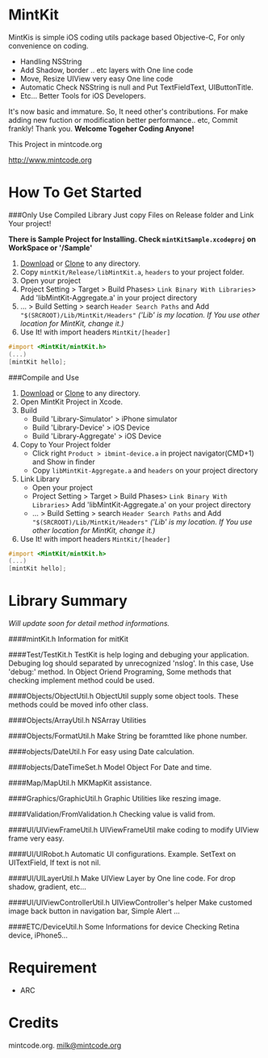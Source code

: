 MintKit
=======

MintKis is simple iOS coding utils package based Objective-C, For only convenience on coding.
* Handling NSString
* Add Shadow, border .. etc layers with One line code
* Move, Resize UIView very easy One line code
* Automatic Check NSString is null and Put TextFieldText, UIButtonTitle.
* Etc... Better Tools for iOS Developers.

It's now basic and immature. So, It need other's contributions.
For make adding new fuction or modification better performance.. etc,
Commit frankly! Thank you.
**Welcome Togeher Coding Anyone!**

This Project in mintcode.org

<http://www.mintcode.org>


How To Get Started
====

###Only Use Compiled Library
Just copy Files on Release folder and Link Your project!

**There is Sample Project for Installing. Check `mintKitSample.xcodeproj` on WorkSpace or '/Sample'**

1. [Download](https://github.com/soleaf/MintKit/archive/master.zip) or [Clone](github-mac://openRepo/https://github.com/soleaf/MintKit) to any directory.
2. Copy `mintKit/Release/libMintKit.a`, `headers` to your project folder.
3. Open your project
4. Project Setting > Target > Build Phases> `Link Binary With Libraries`> Add 'libMintKit-Aggregate.a' in your project directory
5. … > Build Setting > search `Header Search Paths`  and Add `"$(SRCROOT)/Lib/MintKit/Headers"` *('Lib' is my location. If You use other location for MintKit, change it.)*
6. Use It! with import headers `MintKit/[header]`

```objective-c
#import <MintKit/mintKit.h>
(...)
[mintKit hello];
```

###Compile and Use

1. [Download](https://github.com/soleaf/MintKit/archive/master.zip) or [Clone](github-mac://openRepo/https://github.com/soleaf/MintKit) to any directory.
2. Open MintKit Project in Xcode.
3. Build
    * Build 'Library-Simulator' > iPhone simulator
    * Build 'Library-Device' > iOS Device
    * Build 'Library-Aggregate' > iOS Device
4. Copy to Your Project folder
    * Click right `Product > ibmint-device.a` in project navigator(CMD+1)  and Show in finder
    * Copy `libMintKit-Aggregate.a` and `headers` on your project directory
5. Link Library
    * Open your project
    * Project Setting > Target > Build Phases> `Link Binary With Libraries`> Add 'libMintKit-Aggregate.a' on your project directory
    *  … > Build Setting > search `Header Search Paths`  and Add `"$(SRCROOT)/Lib/MintKit/Headers"` *('Lib' is my location. If You use other location for MintKit, change it.)*
6. Use It! with import headers `MintKit/[header]`

```objective-c
#import <MintKit/mintKit.h>
(...)
[mintKit hello];
```

Library Summary
===
*Will update soon for detail method informations.*

####mintKit.h
Information for mitKit


####Test/TestKit.h
TestKit is help loging and debuging your application.
    Debuging log should separated by unrecognized 'nslog'. In this case, Use 'debug:' method.
    In Object Oriend Programing, Some methods that checking implement method could be used.


####Objects/ObjectUtil.h
ObjectUtil supply some object tools.
These methods could be moved info other class.

####Objects/ArrayUtil.h
NSArray Utilities

####Objects/FormatUtil.h
Make String be foramtted like phone number.


####objects/DateUtil.h
For easy using Date calculation.

####objects/DateTimeSet.h
 Model Object For Date and time.
 
 
####Map/MapUtil.h
MKMapKit assistance.

####Graphics/GraphicUtil.h
Graphic Utilities like reszing image.

####Validation/FromValidation.h
Checking value is valid from.

####UI/UIViewFrameUtil.h
UIViewFrameUtil make coding to modify UIView frame very easy.
 
####UI/UIRobot.h
Automatic UI configurations.
Example. SetText on UITextField, If text is not nil.

####UI/UILayerUtil.h
Make UIView Layer by One line code.
For drop shadow, gradient, etc...

####UI/UIViewControllerUtil.h
UIViewController's helper
Make customed image back button in navigation bar,
Simple Alert ...

####ETC/DeviceUtil.h
Some Informations for device
Checking Retina device, iPhone5...

Requirement
===
* ARC

Credits
===
mintcode.org.
<milk@mintcode.org>
